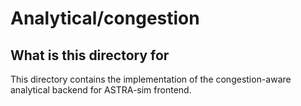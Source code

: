 # Analytical/congestion

## What is this directory for
This directory contains the implementation of the congestion-aware analytical backend for ASTRA-sim frontend.

